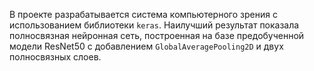 В проекте разрабатывается система компьютерного зрения с использованием библиотеки `keras`. Наилучший результат показала полносвязная нейронная сеть, построенная на базе предобученной модели ResNet50 с добавлением `GlobalAveragePooling2D` и двух полносвязных слоев.
